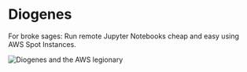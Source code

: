 # Diogenes

For broke sages: Run remote Jupyter Notebooks cheap and easy using AWS Spot Instances.

![Diogenes and the AWS legionary](https://github.com/maxlamberti/Diogenes/blob/master/resources/diogenes.png)

